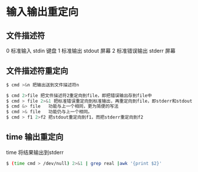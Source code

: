 # 输入输出重定向

## 文件描述符

0	标准输入	    stdin	键盘
1	标准输出	    stdout	屏幕
2	标准错误输出	stderr	屏幕

## 文件描述符重定向

```bash
$ cmd >&n 把输出送到文件描述符n

$ cmd 2>file 把文件描述符2重定向到file，即把错误输出存到file中
$ cmd > file 2>&1 把标准错误重定向到标准输出，再重定向到file，即stderr和stdout都被输出到file中
$ cmd &> file	功能与上一个相同，更为简便的写法
$ cmd >& file	功能仍与上一个相同。
$ cmd > f1 2>f2	把stdout重定向到f1，而把stderr重定向到f2
```

## time 输出重定向

time 将结果输出到stderr

```bash
$ (time cmd > /dev/null) 2>&1 | grep real |awk '{print $2}'
```
